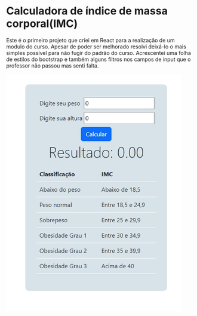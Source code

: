 # Calculadora de índice de massa corporal(IMC)

Este é o primeiro projeto que criei em React para a realização de um modulo do curso.
Apesar de poder ser melhorado resolvi deixá-lo o mais simples possível para não fugir do padrão do curso. Acrescentei uma folha de estilos do bootstrap e também alguns filtros nos campos de input que o professor não passou mas senti falta.


![imagem](https://github.com/Maykopr/Calculadora-IMC-React/blob/main/public/print-calculadora.jpg)
